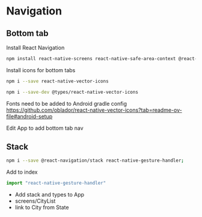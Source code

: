 # Navigation

## Bottom tab

Install React Navigation

```bash
npm install react-native-screens react-native-safe-area-context @react-navigation/native @react-navigation/bottom-tabs
```

Install icons for bottom tabs

```bash
npm i --save react-native-vector-icons
```

```bash
npm i --save-dev @types/react-native-vector-icons
```

Fonts need to be added to Android gradle config https://github.com/oblador/react-native-vector-icons?tab=readme-ov-file#android-setup

Edit App to add bottom tab nav

## Stack

```bash
npm i --save @react-navigation/stack react-native-gesture-handler;
```

Add to index

```ts
import "react-native-gesture-handler"
```

- Add stack and types to App
- screens/CityList
- link to City from State
